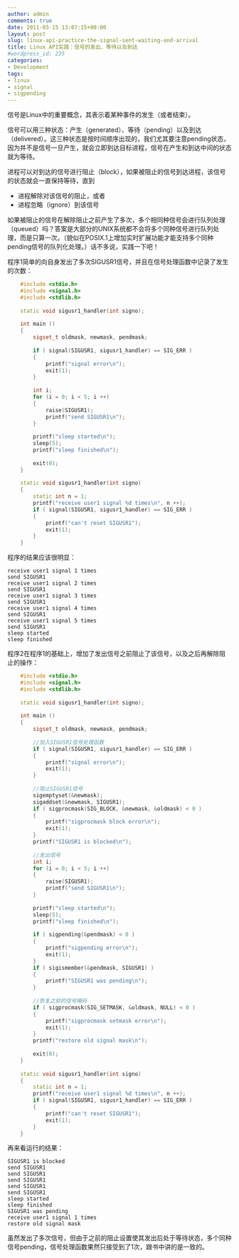 ```yaml
---
author: admin
comments: true
date: 2011-03-15 13:07:15+00:00
layout: post
slug: linux-api-practice-the-signal-sent-waiting-and-arrival
title: Linux API实践：信号的发出、等待以及到达
#wordpress_id: 235
categories:
- Development
tags:
- linux
- signal
- sigpending
---
```


信号是Linux中的重要概念，其表示着某种事件的发生（或者结束）。

信号可以用三种状态：产生（generated）、等待（pending）以及到达（delivered）。这三种状态是按时间顺序出现的，我们尤其要注意pending状态，因为并不是信号一旦产生，就会立即到达目标进程，信号在产生和到达中间的状态就为等待。

进程可以对到达的信号进行阻止（block），如果被阻止的信号到达进程，该信号的状态就会一直保持等待，直到

  * 进程解除对该信号的阻止，或者
  * 进程忽略（ignore）到该信号


如果被阻止的信号在解除阻止之前产生了多次，多个相同种信号会进行队列处理（queued）吗？答案是大部分的UNIX系统都不会将多个同种信号进行队列处理，而是只算一次。（貌似在POSIX.1上增加实时扩展功能才能支持多个同种pending信号的队列化处理。）话不多说，实践一下吧！

程序1简单的向自身发出了多次SIGUSR1信号，并且在信号处理函数中记录了发生的次数：

```cpp
    #include <stdio.h>
    #include <signal.h>
    #include <stdlib.h>
    
    static void sigusr1_handler(int signo);
    
    int main ()
    {
    	sigset_t oldmask, newmask, pendmask;
    
    	if ( signal(SIGUSR1, sigusr1_handler) == SIG_ERR )
    	{
    		printf("signal error\n");
    		exit(1);
    	}
    
    	int i;
    	for (i = 0; i < 5; i ++)
    	{
    		raise(SIGUSR1);
    		printf("send SIGUSR1\n");
    	}
    
    	printf("sleep started\n");
    	sleep(5);
    	printf("sleep finished\n");
    
    	exit(0);
    }
    
    static void sigusr1_handler(int signo)
    {
    	static int n = 1;
    	printf("receive user1 signal %d times\n", n ++);
    	if ( signal(SIGUSR1, sigusr1_handler) == SIG_ERR )
    	{
    		printf("can't reset SIGUSR1");
    		exit(1);
    	}
    }
```


程序的结果应该很明显：

    receive user1 signal 1 times
    send SIGUSR1
    receive user1 signal 2 times
    send SIGUSR1
    receive user1 signal 3 times
    send SIGUSR1
    receive user1 signal 4 times
    send SIGUSR1
    receive user1 signal 5 times
    send SIGUSR1
    sleep started
    sleep finished


程序2在程序1的基础上，增加了发出信号之前阻止了该信号，以及之后再解除阻止的操作：

``` cpp
    #include <stdio.h>
    #include <signal.h>
    #include <stdlib.h>
    
    static void sigusr1_handler(int signo);
    
    int main ()
    {
    	sigset_t oldmask, newmask, pendmask;
    
    	//加入SIGUSR1信号处理函数
    	if ( signal(SIGUSR1, sigusr1_handler) == SIG_ERR )
    	{
    		printf("signal error\n");
    		exit(1);
    	}
    
    	//阻止SIGUSR1信号
    	sigemptyset(&newmask);
    	sigaddset(&newmask, SIGUSR1);
    	if ( sigprocmask(SIG_BLOCK, &newmask, &oldmask) < 0 )
    	{
    		printf("sigprocmask block error\n");
    		exit(1);
    	}
    	printf("SIGUSR1 is blocked\n");
    
    	//发出信号
    	int i;
    	for (i = 0; i < 5; i ++)
    	{
    		raise(SIGUSR1);
    		printf("send SIGUSR1\n");
    	}
    
    	printf("sleep started\n");
    	sleep(5);
    	printf("sleep finished\n");
    
    	if ( sigpending(&pendmask) < 0 )
    	{
    		printf("sigpending error\n");
    		exit(1);
    	}
    	if ( sigismember(&pendmask, SIGUSR1) )
    	{
    		printf("SIGUSR1 was pending\n");
    	}
    
    	//恢复之前的信号掩码
    	if ( sigprocmask(SIG_SETMASK, &oldmask, NULL) < 0 )
    	{
    		printf("sigprocmask setmask error\n");
    		exit(1);
    	}
    	printf("restore old signal mask\n");
    
    	exit(0);
    }
    
    static void sigusr1_handler(int signo)
    {
    	static int n = 1;
    	printf("receive user1 signal %d times\n", n ++);
    	if ( signal(SIGUSR1, sigusr1_handler) == SIG_ERR )
    	{
    		printf("can't reset SIGUSR1");
    		exit(1);
    	}
    }
```


再来看运行的结果：

    SIGUSR1 is blocked
    send SIGUSR1
    send SIGUSR1
    send SIGUSR1
    send SIGUSR1
    send SIGUSR1
    sleep started
    sleep finished
    SIGUSR1 was pending
    receive user1 signal 1 times
    restore old signal mask


虽然发出了多次信号，但由于之前的阻止设置使其发出后处于等待状态，多个同种信号pending，信号处理函数果然只接受到了1次，跟书中讲的是一致的。
